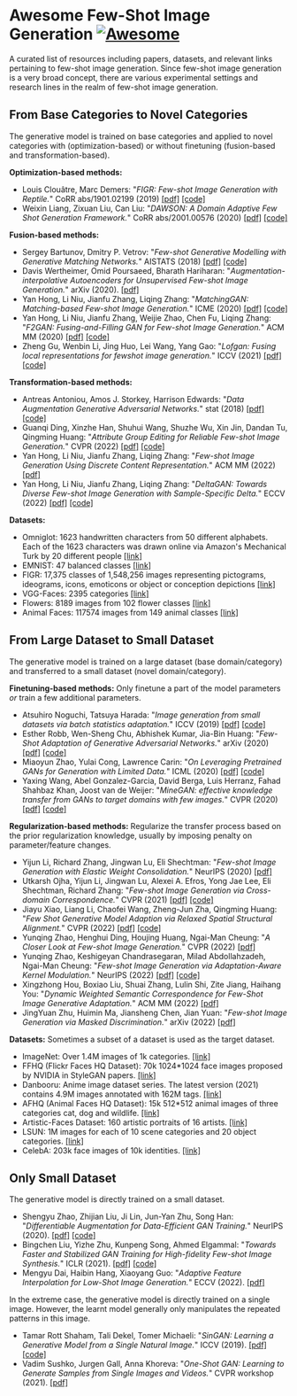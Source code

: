 # Awesome Few-Shot Image Generation  [![Awesome](https://cdn.rawgit.com/sindresorhus/awesome/d7305f38d29fed78fa85652e3a63e154dd8e8829/media/badge.svg)](https://github.com/sindresorhus/awesome)

A curated list of resources including papers, datasets, and relevant links pertaining to few-shot image generation. Since few-shot image generation is a very broad concept, there are various experimental settings and research lines in the realm of few-shot image generation. 


## From Base Categories to Novel Categories
The generative model is trained on base categories and applied to novel categories with (optimization-based) or without finetuning (fusion-based and transformation-based). 

**Optimization-based methods:**
+ Louis Clouâtre, Marc Demers: "*FIGR: Few-shot Image Generation with Reptile.*" CoRR abs/1901.02199 (2019) [[pdf]](https://arxiv.org/pdf/1901.02199.pdf) [[code]](https://arxiv.org/pdf/1901.02199.pdf)
+ Weixin Liang, Zixuan Liu, Can Liu: "*DAWSON: A Domain Adaptive Few Shot Generation Framework.*" CoRR abs/2001.00576 (2020) [[pdf]](https://arxiv.org/pdf/2001.00576.pdf) [[code]](https://github.com/LC1905/musegan/)

**Fusion-based methods:**
+ Sergey Bartunov, Dmitry P. Vetrov: "*Few-shot Generative Modelling with Generative Matching Networks.*" AISTATS (2018) [[pdf]](http://proceedings.mlr.press/v84/bartunov18a/bartunov18a.pdf) [[code]](https://github.com/sbos/gmn)
+ Davis Wertheimer, Omid Poursaeed, Bharath Hariharan: "*Augmentation-interpolative Autoencoders for Unsupervised Few-shot Image Generation.*" arXiv (2020). [[pdf]](https://arxiv.org/pdf/2011.13026.pdf)
+ Yan Hong, Li Niu, Jianfu Zhang, Liqing Zhang: "*MatchingGAN: Matching-based Few-shot Image Generation.*" ICME (2020) [[pdf]](https://arxiv.org/pdf/2003.03497.pdf) [[code]](https://github.com/bcmi/MatchingGAN-Few-Shot-Image-Generation)
+ Yan Hong, Li Niu, Jianfu Zhang, Weijie Zhao, Chen Fu, Liqing Zhang: "*F2GAN: Fusing-and-Filling GAN for Few-shot Image Generation.*" ACM MM (2020) [[pdf]](https://arxiv.org/pdf/2008.01999.pdf) [[code]](https://github.com/bcmi/F2GAN-Few-Shot-Image-Generation)
+ Zheng Gu, Wenbin Li, Jing Huo, Lei Wang, Yang Gao: "*Lofgan: Fusing local representations for fewshot image generation.*" ICCV (2021) [[pdf]](https://openaccess.thecvf.com/content/ICCV2021/papers/Gu_LoFGAN_Fusing_Local_Representations_for_Few-Shot_Image_Generation_ICCV_2021_paper.pdf) [[code]](https://github.com/edward3862/LoFGAN-pytorch)

**Transformation-based methods:**
+ Antreas Antoniou, Amos J. Storkey, Harrison Edwards: "*Data Augmentation Generative Adversarial Networks.*" stat (2018) [[pdf]](https://arxiv.org/pdf/1711.04340.pdf) [[code]](https://github.com/AntreasAntoniou/DAGAN) 
+  Guanqi Ding, Xinzhe Han, Shuhui Wang, Shuzhe Wu, Xin Jin, Dandan Tu, Qingming Huang: "*Attribute Group Editing for Reliable Few-shot Image Generation.*" CVPR (2022) [[pdf]](https://arxiv.org/pdf/2203.08422.pdf) [[code]](https://github.com/UniBester/AGE)
+ Yan Hong, Li Niu, Jianfu Zhang, Liqing Zhang: "*Few-shot Image Generation Using Discrete Content Representation.*" ACM MM (2022) [[pdf]](https://arxiv.org/pdf/2207.10833.pdf)
+ Yan Hong, Li Niu, Jianfu Zhang, Liqing Zhang: "*DeltaGAN: Towards Diverse Few-shot Image Generation with Sample-Specific Delta.*" ECCV (2022) [[pdf]](https://arxiv.org/pdf/2009.08753.pdf) [[code]](https://github.com/bcmi/DeltaGAN-Few-Shot-Image-Generation)

**Datasets:**
+ Omniglot:  1623 handwritten characters from 50 different alphabets. Each of the 1623 characters was drawn online via Amazon's Mechanical Turk by 20 different people [[link]](https://github.com/brendenlake/omniglot/)
+ EMNIST:  47 balanced classes [[link]](https://www.nist.gov/itl/products-and-services/emnist-dataset)
+ FIGR: 17,375 classes of 1,548,256 images representing pictograms, ideograms, icons, emoticons or object or conception depictions [[link]](https://github.com/marcdemers/FIGR-8)
+ VGG-Faces:  2395 categories [[link]](https://drive.google.com/drive/folders/15x2C11OrNeKLMzBDHrv8NPOwyre6H3O5)
+ Flowers:  8189 images from 102 flower classes [[link]](https://www.robots.ox.ac.uk/~vgg/data/flowers/102/)
+ Animal Faces: 117574 images from 149 animal classes [[link]](https://github.com/NVlabs/FUNIT)

## From Large Dataset to Small Dataset

The generative model is trained on a large dataset (base domain/category) and transferred to a small dataset (novel domain/category). 

**Finetuning-based methods:** Only finetune a part of the model parameters *or* train a few additional parameters.
+ Atsuhiro Noguchi, Tatsuya Harada: "*Image generation from small datasets via batch statistics adaptation.*" ICCV (2019) [[pdf]](https://openaccess.thecvf.com/content_ICCV_2019/papers/Noguchi_Image_Generation_From_Small_Datasets_via_Batch_Statistics_Adaptation_ICCV_2019_paper.pdf) [[code]](http://github.com/nogu-atsu/small-dataset-image-generation)
+ Esther Robb, Wen-Sheng Chu, Abhishek Kumar, Jia-Bin Huang: "*Few-Shot Adaptation of Generative Adversarial Networks.*" arXiv (2020) [[pdf]](https://arxiv.org/pdf/2010.11943.pdf) [[code]](https://github.com/e-271/few-shot-gan)
+ Miaoyun Zhao, Yulai Cong, Lawrence Carin: "*On Leveraging Pretrained GANs for Generation with Limited Data.*" ICML (2020) [[pdf]](http://proceedings.mlr.press/v119/zhao20a/zhao20a.pdf) [[code]](https://github.com/MiaoyunZhao/GANTransferLimitedData)
+ Yaxing Wang, Abel Gonzalez-Garcia, David Berga, Luis Herranz, Fahad Shahbaz Khan, Joost van de Weijer: "*MineGAN: effective knowledge transfer from GANs to target domains with few images.*" CVPR (2020) [[pdf]](https://openaccess.thecvf.com/content_CVPR_2020/papers/Wang_MineGAN_Effective_Knowledge_Transfer_From_GANs_to_Target_Domains_With_CVPR_2020_paper.pdf) [[code]](https://github.com/yaxingwang/MineGAN)

**Regularization-based methods:** Regularize the transfer process based on the prior regularization knowledge, usually by imposing penalty on parameter/feature changes.
+  Yijun Li, Richard Zhang, Jingwan Lu, Eli Shechtman: "*Few-shot Image Generation with Elastic Weight Consolidation.*" NeurIPS (2020) [[pdf]](https://arxiv.org/pdf/2012.02780.pdf) 
+ Utkarsh Ojha, Yijun Li, Jingwan Lu, Alexei A. Efros, Yong Jae Lee, Eli Shechtman, Richard Zhang: "*Few-shot Image Generation via Cross-domain Correspondence.*" CVPR (2021) [[pdf]](https://arxiv.org/pdf/2104.06820.pdf) [[code]](https://github.com/utkarshojha/few-shot-gan-adaptation)
+ Jiayu Xiao, Liang Li, Chaofei Wang, Zheng-Jun Zha, Qingming Huang: "*Few Shot Generative Model Adaption via Relaxed Spatial Structural Alignment.*" CVPR (2022) [[pdf]](https://arxiv.org/pdf/2203.04121.pdf) [[code]](https://github.com/StevenShaw1999/RSSA)
+ Yunqing Zhao, Henghui Ding, Houjing Huang, Ngai-Man Cheung: "*A Closer Look at Few-shot Image Generation.*" CVPR (2022) [[pdf]](https://openaccess.thecvf.com/content/CVPR2022/papers/Zhao_A_Closer_Look_at_Few-Shot_Image_Generation_CVPR_2022_paper.pdf) 
+ Yunqing Zhao, Keshigeyan Chandrasegaran, Milad Abdollahzadeh, Ngai-Man Cheung: "*Few-shot Image Generation via Adaptation-Aware Kernel Modulation.*" NeurIPS (2022) [[pdf]](https://arxiv.org/pdf/2210.16559.pdf) [[code]](https://github.com/yunqing-me/AdAM)
+ Xingzhong Hou, Boxiao Liu, Shuai Zhang, Lulin Shi, Zite Jiang, Haihang You: "*Dynamic Weighted Semantic Correspondence for Few-Shot Image Generative Adaptation.*" ACM MM (2022) [[pdf]](https://dl.acm.org/doi/pdf/10.1145/3503161.3548270)
+ JingYuan Zhu, Huimin Ma, Jiansheng Chen, Jian Yuan: "*Few-shot Image Generation via Masked Discrimination.*" arXiv (2022) [[pdf]](https://arxiv.org/pdf/2210.15194.pdf) 

**Datasets:** Sometimes a subset of a dataset is used as the target dataset.
+ ImageNet: Over 1.4M images of 1k categories. [[link]](https://www.image-net.org/index.php)
+ FFHQ (Flickr Faces HQ Dataset): 70k 1024\*1024 face images proposed by NVIDIA in StyleGAN papers. [[link]](https://github.com/NVlabs/ffhq-dataset)
+ Danbooru: Anime image dataset series. The latest version (2021) contains 4.9M images annotated with 162M tags. [[link]](https://www.gwern.net/Danbooru2021)
+ AFHQ (Animal Faces HQ Dataset): 15k 512\*512 animal images of three categories cat, dog and wildlife. [[link]](https://github.com/clovaai/stargan-v2/blob/master/README.md#animal-faces-hq-dataset-afhq)
+ Artistic-Faces Dataset: 160 artistic portraits of 16 artists. [[link]](https://faculty.idc.ac.il/arik/site/foa/artistic-faces-dataset.asp)
+ LSUN: 1M images for each of 10 scene categories and 20 object categories. [[link]](https://www.yf.io/p/lsun)
+ CelebA: 203k face images of 10k identities. [[link]](https://mmlab.ie.cuhk.edu.hk/projects/CelebA.html)

## Only Small Dataset

The generative model is directly trained on a small dataset. 

+ Shengyu Zhao, Zhijian Liu, Ji Lin, Jun-Yan Zhu, Song Han: "*Differentiable Augmentation for Data-Efficient GAN Training.*" NeurIPS (2020). [[pdf]](https://arxiv.org/pdf/2006.10738.pdf) [[code]](https://github.com/mit-han-lab/data-efficient-gans)
+ Bingchen Liu, Yizhe Zhu, Kunpeng Song, Ahmed Elgammal: "*Towards Faster and Stabilized GAN Training for High-fidelity Few-shot Image Synthesis.*" ICLR (2021).               [[pdf]](https://arxiv.org/pdf/2101.04775v1.pdf) [[code]](https://github.com/odegeasslbc/FastGAN-pytorch)
+ Mengyu Dai, Haibin Hang, Xiaoyang Guo: "*Adaptive Feature Interpolation for Low-Shot Image Generation.*" ECCV (2022). [[pdf]](https://arxiv.org/pdf/2112.02450.pdf)

In the extreme case, the generative model is directly trained on a single image. However, the learnt model generally only manipulates the repeated patterns in this image. 

+ Tamar Rott Shaham, Tali Dekel, Tomer Michaeli: "*SinGAN: Learning a Generative Model from a Single Natural Image.*" ICCV (2019). [[pdf]](https://openaccess.thecvf.com/content_ICCV_2019/papers/Shaham_SinGAN_Learning_a_Generative_Model_From_a_Single_Natural_Image_ICCV_2019_paper.pdf) [[code]](https://github.com/tamarott/SinGAN)
+ Vadim Sushko, Jurgen Gall, Anna Khoreva: "*One-Shot GAN: Learning to Generate Samples from Single Images and Videos.*" CVPR workshop (2021). [[pdf]](https://openaccess.thecvf.com/content/CVPR2021W/LLID/papers/Sushko_One-Shot_GAN_Learning_To_Generate_Samples_From_Single_Images_and_CVPRW_2021_paper.pdf)

